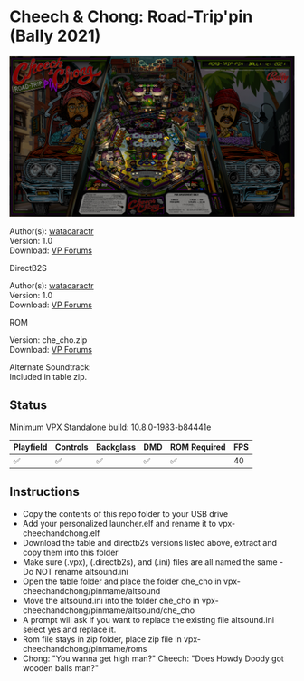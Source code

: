 # Cheech & Chong: Road-Trip'pin (Bally 2021)

![Table Preview](../../images/vpx-cheech-chong-preview.jpg)

Author(s): [watacaractr](https://www.vpforums.org/index.php?showuser=89014)  
Version: 1.0  
Download: [VP Forums](https://www.vpforums.org/index.php?app=downloads&showfile=15975)

DirectB2S

Author(s): [watacaractr](https://www.vpforums.org/index.php?showuser=89014)  
Version: 1.0  
Download: [VP Forums](https://www.vpforums.org/index.php?app=downloads&showfile=15973)

ROM

Version: che_cho.zip  
Download: [VP Forums](https://www.vpforums.org/index.php?app=downloads&showfile=15971)

Alternate Soundtrack:  
Included in table zip.

## Status 

Minimum VPX Standalone build: 10.8.0-1983-b84441e

| Playfield | Controls | Backglass | DMD | ROM Required | FPS | 
|-----------|----------|-----------|-----|--------------|-----|
| :white_check_mark: | :white_check_mark: | :white_check_mark: | :white_check_mark: | :white_check_mark: | 40 |

## Instructions

- Copy the contents of this repo folder to your USB drive
- Add your personalized launcher.elf and rename it to vpx-cheechandchong.elf
- Download the table and directb2s versions listed above, extract and copy them into this folder
- Make sure (.vpx), (.directb2s), and (.ini) files are all named the same - Do NOT rename altsound.ini
- Open the table folder and place the folder che_cho in vpx-cheechandchong/pinmame/altsound
- Move the altsound.ini into the folder che_cho in vpx-cheechandchong/pinmame/altsound/che_cho
- A prompt will ask if you want to replace the existing file altsound.ini select yes and replace it.
- Rom file stays in zip folder, place zip file in vpx-cheechandchong/pinmame/roms
- Chong: "You wanna get high man?"  Cheech: "Does Howdy Doody got wooden balls man?"
